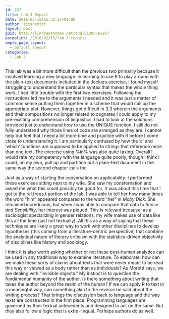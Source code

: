 ```yaml
---
id: 267
title: Lab 3 Report
date: 2016-02-15T15:32:13+00:00
author: titansmitt
layout: post
guid: http://lindsaythomas.net/engl8120/?p=267
permalink: /2016/02/15/lab-3-report/
ample_page_layout:
  - default_layout
categories:
  - Lab 3
---
```

This lab was a bit more difficult than the previous two primarily because it involved learning a new language. In learning to use R to play around with the plain-text documents included in the Jockers exercise, I found myself struggling to understand the particular syntax that makes the whole thing work. I had little trouble with the first two exercises. Following the instructions led me to the arguments I needed and it was just a matter of common sense putting them together in a scheme that would call up the appropriate plot. However, things got difficult in 3.3 wherein the arguments and their compositions no longer related to cognates I could apply to my pre-existing comprehension of linguistics. I had to look at the solutions provided just to understand _how_ to use the UNIQUE function. I still do not fully understand why those lines of code are arranged as they are. I cannot help but feel that I need a lot more time and practice with R before I come close to understanding it. I am particularly confused by how the ‘c’ and ‘which’ functions are supposed to be applied to strings that reference more than one text. The exercise using %in% was also quite taxing. Overall I would rate my competency with the language quite poorly, though I think I could, on my own, pull up and partition out a plain-text document in the same way the second chapter calls for.

Just as a way of starting the conversation on applicability: I performed these exercises sitting next to my wife. She saw my consternation and asked me what this could possibly be good for. It was about this time that I got to the rel.freqs.t portion of the lab. I was able to tell her how many times the word “him” appeared compared to the word “her” in _Moby Dick_. She remained incredulous, but when I was able to compare that data to _Sense and Sensibility_, her interest was piqued. This is relevant because, as a sociologist specializing in gender relations, my wife makes use of data like this all the time (just not textually). All this as a way of saying that these techniques are likely a great way to work with other disciplines to develop hypotheses (this coming from a literature-centric perspective) that combine the analytical nature of literary criticism with the statistics-driven objectivity of disciplines like history and sociology.

I think it is also worth asking whether or not these post-human analytics can be used in any traditional way to examine literature. To elaborate: how can we make these sorts of claims about texts that were never meant to be read this way or viewed as a body rather than as individuals? As Moretti says, we are dealing with “invisible objects.” My instinct is to question the fundamental humanity of the author. Is there something about writing that takes the author beyond the realm of the human? If we can apply R to text in a meaningful way, can something akin to the reverse be said about the writing process? That brings the discussion back to language and the way texts are constructed in the first place. Programming languages are governed by their textual antecedents and designed to act on the same. But they also follow a logic that is extra-lingual. Perhaps authors do as well.